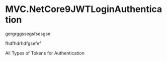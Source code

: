
# MVC.NetCore9JWTLoginAuthentication




gergrggssegsfsesgse


fhdfhdrhdfgsefef




















All Types of Tokens for Authentication








